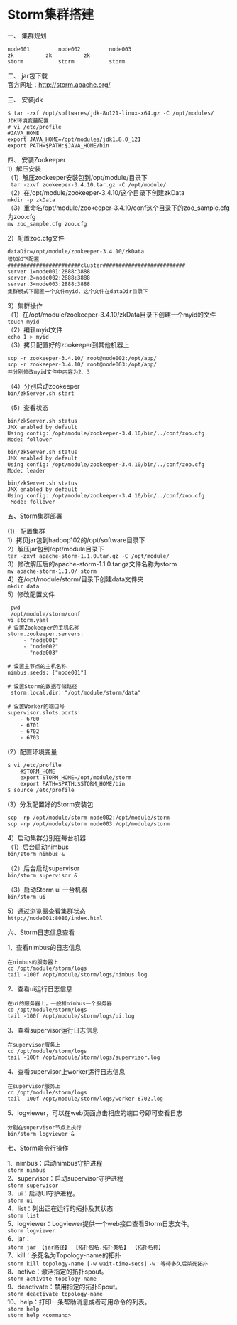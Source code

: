 Storm集群搭建  
============
一、 集群规划  
```
node001			node002			node003
zk			zk			zk
storm			storm			storm
```  
二、 jar包下载  
官方网址：http://storm.apache.org/  

三、 安装jdk  
```
$ tar -zxf /opt/softwares/jdk-8u121-linux-x64.gz -C /opt/modules/
JDK环境变量配置
# vi /etc/profile
#JAVA_HOME
export JAVA_HOME=/opt/modules/jdk1.8.0_121
export PATH=$PATH:$JAVA_HOME/bin
```  
四、 安装Zookeeper  
1）解压安装  
（1）解压zookeeper安装包到/opt/module/目录下  
```  tar -zxvf zookeeper-3.4.10.tar.gz -C /opt/module/ ```  
（2）在/opt/module/zookeeper-3.4.10/这个目录下创建zkData  
``` mkdir -p zkData ```  
（3）重命名/opt/module/zookeeper-3.4.10/conf这个目录下的zoo_sample.cfg为zoo.cfg  
``` mv zoo_sample.cfg zoo.cfg ```  

2）配置zoo.cfg文件  
```
dataDir=/opt/module/zookeeper-3.4.10/zkData
增加如下配置
#######################cluster##########################
server.1=node001:2888:3888
server.2=node002:2888:3888
server.3=node003:2888:3888
集群模式下配置一个文件myid，这个文件在dataDir目录下
```  

3）集群操作  
（1）在/opt/module/zookeeper-3.4.10/zkData目录下创建一个myid的文件  
 ``` touch myid ```  
（2）编辑myid文件  
``` echo 1 > myid ```  
（3）拷贝配置好的zookeeper到其他机器上
```
scp -r zookeeper-3.4.10/ root@node002:/opt/app/
scp -r zookeeper-3.4.10/ root@node003:/opt/app/
并分别修改myid文件中内容为2、3
```  

（4）分别启动zookeeper  
``` bin/zkServer.sh start ```  
        
（5）查看状态  
``` 
bin/zkServer.sh status
JMX enabled by default
Using config: /opt/module/zookeeper-3.4.10/bin/../conf/zoo.cfg
Mode: follower
        
bin/zkServer.sh status
JMX enabled by default
Using config: /opt/module/zookeeper-3.4.10/bin/../conf/zoo.cfg
Mode: leader
       
bin/zkServer.sh status
JMX enabled by default
Using config: /opt/module/zookeeper-3.4.10/bin/../conf/zoo.cfg
 Mode: follower
```


五、Storm集群部署  

(1） 配置集群  
1）拷贝jar包到hadoop102的/opt/software目录下  
2）解压jar包到/opt/module目录下  
``` tar -zxvf apache-storm-1.1.0.tar.gz -C /opt/module/ ```  
3）修改解压后的apache-storm-1.1.0.tar.gz文件名称为storm  
``` mv apache-storm-1.1.0/ storm ```  
4）在/opt/module/storm/目录下创建data文件夹  
``` mkdir data ```  
5）修改配置文件  
```
 pwd
 /opt/module/storm/conf
vi storm.yaml
# 设置Zookeeper的主机名称
storm.zookeeper.servers:
     - "node001"
     - "node002"
     - "node003"

# 设置主节点的主机名称
nimbus.seeds: ["node001"]

# 设置Storm的数据存储路径
 storm.local.dir: "/opt/module/storm/data"

# 设置Worker的端口号
supervisor.slots.ports:
    - 6700
    - 6701
    - 6702
    - 6703
```

(2）配置环境变量  
```
$ vi /etc/profile
    #STORM_HOME
    export STORM_HOME=/opt/module/storm
    export PATH=$PATH:$STORM_HOME/bin
$ source /etc/profile
```  

(3）分发配置好的Storm安装包  
```
scp -rp /opt/module/storm node002:/opt/module/storm
scp -rp /opt/module/storm node003:/opt/module/storm
```  

4）启动集群分别在每台机器  
（1）后台启动nimbus  
``` bin/storm nimbus & ```  
        
（2）后台启动supervisor  
``` bin/storm supervisor & ```  
         
（3）启动Storm ui   一台机器  
``` bin/storm ui ```  
    
5）通过浏览器查看集群状态  
``` http://node001:8080/index.html ```
 
    
    
    
六、Storm日志信息查看  

1、查看nimbus的日志信息  
 ```
在nimbus的服务器上
cd /opt/module/storm/logs
tail -100f /opt/module/storm/logs/nimbus.log
 ```  
 
2、查看ui运行日志信息  
 ```
在ui的服务器上，一般和nimbus一个服务器
cd /opt/module/storm/logs
tail -100f /opt/module/storm/logs/ui.log
```  

3、查看supervisor运行日志信息  
```
在supervisor服务上
cd /opt/module/storm/logs
tail -100f /opt/module/storm/logs/supervisor.log
```  

4、查看supervisor上worker运行日志信息  
```
在supervisor服务上
cd /opt/module/storm/logs
tail -100f /opt/module/storm/logs/worker-6702.log
```  

5、logviewer，可以在web页面点击相应的端口号即可查看日志  
```
分别在supervisor节点上执行：
bin/storm logviewer &
```  
 


七、Storm命令行操作  

 1、nimbus：启动nimbus守护进程  
 ``` storm nimbus ```  
 2、supervisor：启动supervisor守护进程  
 ``` storm supervisor ```  
 3、ui：启动UI守护进程。  
 ``` storm ui ```  
 4、list：列出正在运行的拓扑及其状态  
 ``` storm list ```  
 5、logviewer：Logviewer提供一个web接口查看Storm日志文件。  
 ``` storm logviewer ```  
 6、jar：  
 ``` storm jar 【jar路径】 【拓扑包名.拓扑类名】 【拓扑名称】 ```  
 7、kill：杀死名为Topology-name的拓扑  
 ``` storm kill topology-name [-w wait-time-secs] ```
 ``` -w：等待多久后杀死拓扑 ```  
 8、active：激活指定的拓扑spout。  
 ``` storm activate topology-name ```  
 9、deactivate：禁用指定的拓扑Spout。  
 ``` storm deactivate topology-name  ```  
 10、help：打印一条帮助消息或者可用命令的列表。  
 ``` storm help ```  
 ``` storm help <command> ```  
